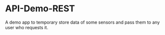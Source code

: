 # API-Demo-REST
A demo app to temporary store data of some sensors and pass them to any user who requests it.

